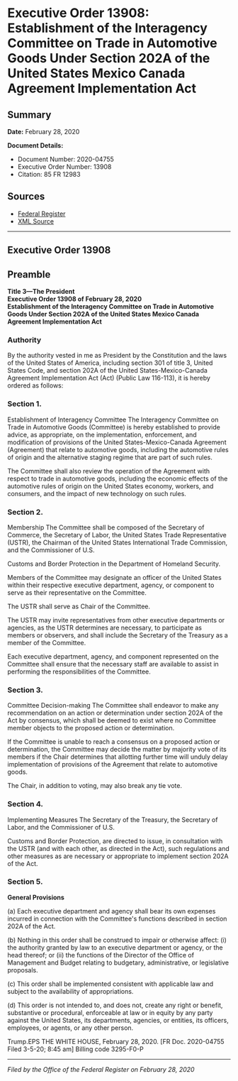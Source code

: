 # Executive Order 13908: Establishment of the Interagency Committee on Trade in Automotive Goods Under Section 202A of the United States Mexico Canada Agreement Implementation Act

## Summary

**Date:** February 28, 2020

**Document Details:**
- Document Number: 2020-04755
- Executive Order Number: 13908
- Citation: 85 FR 12983

## Sources
- [Federal Register](https://www.federalregister.gov/documents/2020/03/06/2020-04755/establishment-of-the-interagency-committee-on-trade-in-automotive-goods-under-section-202a-of-the)
- [XML Source](https://www.federalregister.gov/documents/full_text/xml/2020/03/06/2020-04755.xml)

---

## Executive Order 13908

## Preamble

**Title 3—The President**  
**Executive Order 13908 of February 28, 2020**  
**Establishment of the Interagency Committee on Trade in Automotive Goods Under Section 202A of the United States Mexico Canada Agreement Implementation Act**

### Authority

By the authority vested in me as President by the Constitution and the laws of the United States of America, including section 301 of title 3, United States Code, and section 202A of the United States-Mexico-Canada Agreement Implementation Act (Act) (Public Law 116-113), it is hereby ordered as follows:
### Section 1.

Establishment of Interagency Committee
The Interagency Committee on Trade in Automotive Goods (Committee) is hereby established to provide advice, as appropriate, on the implementation, enforcement, and modification of provisions of the United States-Mexico-Canada Agreement (Agreement) that relate to automotive goods, including the automotive rules of origin and the alternative staging regime that are part of such rules.

The Committee shall also review the operation of the Agreement with respect to trade in automotive goods, including the economic effects of the automotive rules of origin on the United States economy, workers, and consumers, and the impact of new technology on such rules.
### Section 2.

Membership
The Committee shall be composed of the Secretary of Commerce, the Secretary of Labor, the United States Trade Representative (USTR), the Chairman of the United States International Trade Commission, and the Commissioner of U.S.

Customs and Border Protection in the Department of Homeland Security.

Members of the Committee may designate an officer of the United States within their respective executive department, agency, or component to serve as their representative on the Committee.

The USTR shall serve as Chair of the Committee.

The USTR may invite representatives from other executive departments or agencies, as the USTR determines are necessary, to participate as members or observers, and shall include the Secretary of the Treasury as a member of the Committee.

Each executive department, agency, and component represented on the Committee shall ensure that the necessary staff are available to assist in performing the responsibilities of the Committee.
### Section 3.

Committee Decision-making
The Committee shall endeavor to make any recommendation on an action or determination under section 202A of the Act by consensus, which shall be deemed to exist where no Committee member objects to the proposed action or determination.

If the Committee is unable to reach a consensus on a proposed action or determination, the Committee may decide the matter by majority vote of its members if the Chair determines that allotting further time will unduly delay implementation of provisions of the Agreement that relate to automotive goods.

The Chair, in addition to voting, may also break any tie vote.
### Section 4.

Implementing Measures
The Secretary of the Treasury, the Secretary of Labor, and the Commissioner of U.S.

Customs and Border Protection, are directed to issue, in consultation with the USTR (and with each other, as directed in the Act), such regulations and other measures as are necessary or appropriate to implement section 202A of the Act.
### Section 5.

**General Provisions**

(a) Each executive department and agency shall bear its own expenses incurred in connection with the Committee's functions described in section 202A of the Act.

(b) Nothing in this order shall be construed to impair or otherwise affect:
    (i) the authority granted by law to an executive department or agency, or the head thereof; or
    (ii) the functions of the Director of the Office of Management and Budget relating to budgetary, administrative, or legislative proposals.

(c) This order shall be implemented consistent with applicable law and subject to the availability of appropriations.

(d) This order is not intended to, and does not, create any right or benefit, substantive or procedural, enforceable at law or in equity by any party against the United States, its departments, agencies, or entities, its officers, employees, or agents, or any other person.

Trump.EPS
THE WHITE HOUSE,
February 28, 2020.
[FR Doc. 2020-04755 
Filed 3-5-20; 8:45 am]
Billing code 3295-F0-P

---

*Filed by the Office of the Federal Register on February 28, 2020*
